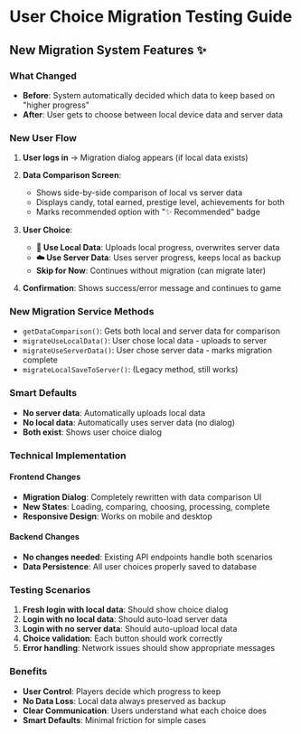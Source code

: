 # User Choice Migration Testing Guide

## New Migration System Features ✨

### What Changed
- **Before**: System automatically decided which data to keep based on "higher progress"
- **After**: User gets to choose between local device data and server data

### New User Flow

1. **User logs in** → Migration dialog appears (if local data exists)

2. **Data Comparison Screen**:
   - Shows side-by-side comparison of local vs server data
   - Displays candy, total earned, prestige level, achievements for both
   - Marks recommended option with "✨ Recommended" badge

3. **User Choice**:
   - **📱 Use Local Data**: Uploads local progress, overwrites server data
   - **☁️ Use Server Data**: Uses server progress, keeps local as backup
   - **Skip for Now**: Continues without migration (can migrate later)

4. **Confirmation**: Shows success/error message and continues to game

### New Migration Service Methods

- `getDataComparison()`: Gets both local and server data for comparison
- `migrateUseLocalData()`: User chose local data - uploads to server
- `migrateUseServerData()`: User chose server data - marks migration complete
- `migrateLocalSaveToServer()`: (Legacy method, still works)

### Smart Defaults

- **No server data**: Automatically uploads local data
- **No local data**: Automatically uses server data (no dialog)
- **Both exist**: Shows user choice dialog

### Technical Implementation

#### Frontend Changes
- **Migration Dialog**: Completely rewritten with data comparison UI
- **New States**: Loading, comparing, choosing, processing, complete
- **Responsive Design**: Works on mobile and desktop

#### Backend Changes
- **No changes needed**: Existing API endpoints handle both scenarios
- **Data Persistence**: All user choices properly saved to database

### Testing Scenarios

1. **Fresh login with local data**: Should show choice dialog
2. **Login with no local data**: Should auto-load server data
3. **Login with no server data**: Should auto-upload local data
4. **Choice validation**: Each button should work correctly
5. **Error handling**: Network issues should show appropriate messages

### Benefits
- **User Control**: Players decide which progress to keep
- **No Data Loss**: Local data always preserved as backup
- **Clear Communication**: Users understand what each choice does
- **Smart Defaults**: Minimal friction for simple cases
